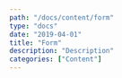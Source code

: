 ```yaml
---
path: "/docs/content/form"
type: "docs"
date: "2019-04-01"
title: "Form"
description: "Description"
categories: ["Content"]
---
```


